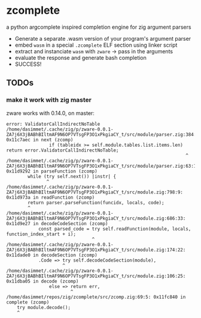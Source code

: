 # zcomplete

a python argcomplete inspired completion engine for zig argument parsers

- Generate a separate .wasm version of your program's argument parser
- embed `wasm` in a special `.zcomplete` ELF section using linker script
- extract and instanciate `wasm` with `zware` -> pass in the arguments
- evaluate the response and generate bash completion
- SUCCESS!

## TODOs

### make it work with zig master

zware works with 0.14.0, on master:

```
error: ValidatorCallIndirectNoTable
/home/dasimmet/.cache/zig/p/zware-0.0.1-ZA7j6X3jBABhBIltmAF9N6OP7VTsgFP3O1xPkgiaCY_t/src/module/parser.zig:384:68: 0x11c7aec in next (zcomp)
                if (tableidx >= self.module.tables.list.items.len) return error.ValidatorCallIndirectNoTable;
                                                                   ^
/home/dasimmet/.cache/zig/p/zware-0.0.1-ZA7j6X3jBABhBIltmAF9N6OP7VTsgFP3O1xPkgiaCY_t/src/module/parser.zig:63:16: 0x11d9292 in parseFunction (zcomp)
        while (try self.next()) |instr| {
               ^
/home/dasimmet/.cache/zig/p/zware-0.0.1-ZA7j6X3jBABhBIltmAF9N6OP7VTsgFP3O1xPkgiaCY_t/src/module.zig:798:9: 0x11d973a in readFunction (zcomp)
        return parser.parseFunction(funcidx, locals, code);
        ^
/home/dasimmet/.cache/zig/p/zware-0.0.1-ZA7j6X3jBABhBIltmAF9N6OP7VTsgFP3O1xPkgiaCY_t/src/module.zig:686:33: 0x11d9e27 in decodeCodeSection (zcomp)
            const parsed_code = try self.readFunction(module, locals, function_index_start + i);
                                ^
/home/dasimmet/.cache/zig/p/zware-0.0.1-ZA7j6X3jBABhBIltmAF9N6OP7VTsgFP3O1xPkgiaCY_t/src/module.zig:174:22: 0x11dade0 in decodeSection (zcomp)
            .Code => try self.decodeCodeSection(module),
                     ^
/home/dasimmet/.cache/zig/p/zware-0.0.1-ZA7j6X3jBABhBIltmAF9N6OP7VTsgFP3O1xPkgiaCY_t/src/module.zig:106:25: 0x11dba05 in decode (zcomp)
                else => return err,
                        ^
/home/dasimmet/repos/zig/zcomplete/src/zcomp.zig:69:5: 0x11fc840 in complete (zcomp)
    try module.decode();
    ^

```
